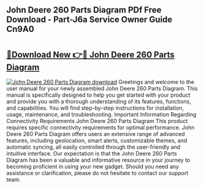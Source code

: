 ## John Deere 260 Parts Diagram PDf Free Download - Part-J6a Service Owner Guide Cn9A0

# <h2><a href="http://dfumj2.blite.top/?on=John+Deere+260+Parts+Diagram">🔗Download New 👉🔴 John Deere 260 Parts Diagram</a></h2>

[![John Deere 260 Parts Diagram download](https://i.imgur.com/lujVjoI.png)](http://dfumj2.blite.top/?on=John+Deere+260+Parts+Diagram)
Greetings and welcome to the user manual for your newly assembled John Deere 260 Parts Diagram. This manual is specifically designed to help you get started with your product and provide you with a thorough understanding of its features, functions, and capabilities. You will find step-by-step instructions for installation, usage, maintenance, and troubleshooting. Important Information Regarding Connectivity Requirements John Deere 260 Parts Diagram This product requires specific connectivity requirements for optimal performance. John Deere 260 Parts Diagram offers users an extensive range of advanced features, including geolocation, smart alerts, customizable themes, and automatic syncing, all easily controlled through the user-friendly and intuitive interface. Our expectation is that the John Deere 260 Parts Diagram has been a valuable and informative resource in your journey to becoming proficient in using your new gadget. Should you need any assistance or clarification, please do not hesitate to contact our support team.
